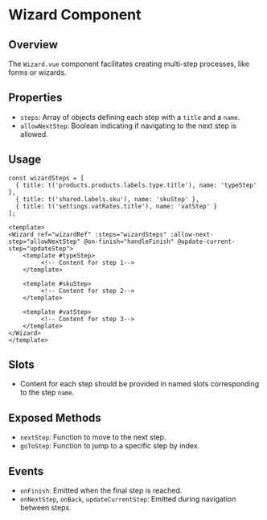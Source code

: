 
# Wizard Component

## Overview
The `Wizard.vue` component facilitates creating multi-step processes, like forms or wizards.

## Properties
- `steps`: Array of objects defining each step with a `title` and a `name`.
- `allowNextStep`: Boolean indicating if navigating to the next step is allowed.

## Usage
```vue
const wizardSteps = [
  { title: t('products.products.labels.type.title'), name: 'typeStep' },
  { title: t('shared.labels.sku'), name: 'skuStep' },
  { title: t('settings.vatRates.title'), name: 'vatStep' }
];

<template>
<Wizard ref="wizardRef" :steps="wizardSteps" :allow-next-step="allowNextStep" @on-finish="handleFinish" @update-current-step="updateStep">
    <template #typeStep>
         <!-- Content for step 1-->
    </template>

    <template #skuStep>
         <!-- Content for step 2-->
    </template>

    <template #vatStep>
         <!-- Content for step 3-->
    </template>
</Wizard>
</template>
```

## Slots
- Content for each step should be provided in named slots corresponding to the step `name`.

## Exposed Methods
- `nextStep`: Function to move to the next step.
- `goToStep`: Function to jump to a specific step by index.

## Events
- `onFinish`: Emitted when the final step is reached.
- `onNextStep`, `onBack`, `updateCurrentStep`: Emitted during navigation between steps.